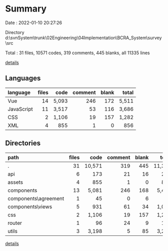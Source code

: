 # Summary

Date : 2022-01-10 20:27:26

Directory d:\svnSystem\trunk\02Engineering\04Implementation\BCRA_System\survey\src

Total : 31 files,  10571 codes, 319 comments, 445 blanks, all 11335 lines

[details](details.md)

## Languages
| language | files | code | comment | blank | total |
| :--- | ---: | ---: | ---: | ---: | ---: |
| Vue | 14 | 5,093 | 246 | 172 | 5,511 |
| JavaScript | 11 | 3,517 | 53 | 116 | 3,686 |
| CSS | 2 | 1,106 | 19 | 157 | 1,282 |
| XML | 4 | 855 | 1 | 0 | 856 |

## Directories
| path | files | code | comment | blank | total |
| :--- | ---: | ---: | ---: | ---: | ---: |
| . | 31 | 10,571 | 319 | 445 | 11,335 |
| api | 6 | 173 | 21 | 16 | 210 |
| assets | 4 | 855 | 1 | 0 | 856 |
| components | 13 | 5,081 | 246 | 168 | 5,495 |
| components\agreement | 1 | 45 | 0 | 6 | 51 |
| components\views | 5 | 931 | 61 | 34 | 1,026 |
| css | 2 | 1,106 | 19 | 157 | 1,282 |
| router | 1 | 96 | 24 | 9 | 129 |
| utils | 3 | 3,198 | 5 | 85 | 3,288 |

[details](details.md)